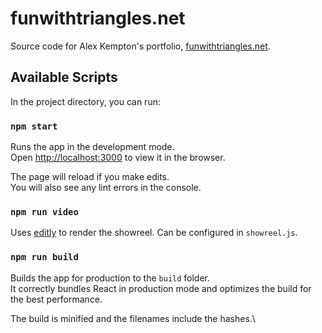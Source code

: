 # funwithtriangles.net
Source code for Alex Kempton's portfolio, [funwithtriangles.net](http://funwithtriangles.net).

## Available Scripts

In the project directory, you can run:

### `npm start`

Runs the app in the development mode.\
Open [http://localhost:3000](http://localhost:3000) to view it in the browser.

The page will reload if you make edits.\
You will also see any lint errors in the console.

### `npm run video`
Uses [editly](https://github.com/mifi/editly) to render the showreel. Can be configured in `showreel.js`.

### `npm run build`

Builds the app for production to the `build` folder.\
It correctly bundles React in production mode and optimizes the build for the best performance.

The build is minified and the filenames include the hashes.\
